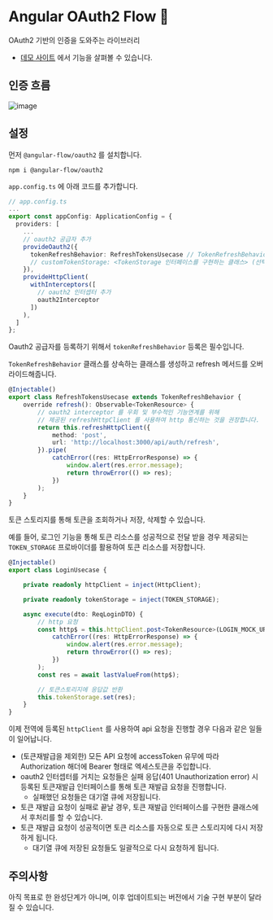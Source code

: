 # Angular OAuth2 Flow 🫧
OAuth2 기반의 인증을 도와주는 라이브러리

- [데모 사이트](https://angular-flow.pages.dev)  에서 기능을 살펴볼 수 있습니다.

## 인증 흐름
![image](https://github.com/user-attachments/assets/d3beb504-a6e0-4eea-a24d-b4a416a62252)

## 설정

먼저 `@angular-flow/oauth2` 를 설치합니다.

```
npm i @angular-flow/oauth2
```

`app.config.ts` 에 아래 코드를 추가합니다.

```ts
// app.config.ts
...
export const appConfig: ApplicationConfig = {
  providers: [
    ...
    // oauth2 공급자 추가
    provideOauth2({
      tokenRefreshBehavior: RefreshTokensUsecase // TokenRefreshBehavior를 상속하는 class 추가
      // customTokenStorage: <TokenStorage 인터페이스를 구현하는 클래스> (선택)
    }),
    provideHttpClient(
      withInterceptors([
        // oauth2 인터셉터 추가
        oauth2Interceptor
      ])
    ),
  ]
};
```

Oauth2 공급자를 등록하기 위해서 `tokenRefreshBehavior` 등록은 필수입니다.

`TokenRefreshBehavior` 클래스를 상속하는 클래스를 생성하고 refresh 메서드를 오버라이드해줍니다.

```ts
@Injectable()
export class RefreshTokensUsecase extends TokenRefreshBehavior {
    override refresh(): Observable<TokenResource> {
        // oauth2 interceptor 를 우회 및 부수적인 기능연계를 위해
        // 제공된 refreshHttpClient 를 사용하여 http 통신하는 것을 권장합니다.
        return this.refreshHttpClient({
            method: 'post',
            url: 'http://localhost:3000/api/auth/refresh',
        }).pipe(
            catchError((res: HttpErrorResponse) => {
                window.alert(res.error.message);
                return throwError(() => res);
            })
        );
    }
}
```

토큰 스토리지를 통해 토큰을 조회하거나 저장, 삭제할 수 있습니다.

예를 들어, 로그인 기능을 통해 토큰 리소스를 성공적으로 전달 받을 경우 제공되는 `TOKEN_STORAGE` 프로바이더를 활용하여 토큰 리소스를 저장합니다.

```ts
@Injectable()
export class LoginUsecase {

    private readonly httpClient = inject(HttpClient);

    private readonly tokenStorage = inject(TOKEN_STORAGE);

    async execute(dto: ReqLoginDTO) {
        // http 요청
        const http$ = this.httpClient.post<TokenResource>(LOGIN_MOCK_URL, dto).pipe(
            catchError((res: HttpErrorResponse) => {
                window.alert(res.error.message);
                return throwError(() => res);
            })
        );
        const res = await lastValueFrom(http$);

        // 토큰스토리지에 응답값 반환         
        this.tokenStorage.set(res);
    }
}
```

이제 전역에 등록된 `httpClient` 를 사용하여 api 요청을 진행할 경우 다음과 같은 일들이 일어납니다.
- (토큰재발급을 제외한) 모든 API 요청에 accessToken 유무에 따라 Authorization 해더에 Bearer <token> 형태로 엑세스토큰을 주입합니다.
- oauth2 인터셉터를 거치는 요청들은 실패 응답(401 Unauthorization error) 시 등록된 토큰재발급 인터페이스를 통해 토큰 재발급 요청을 진행합니다.
  - 실패했던 요청들은 대기열 큐에 저장됩니다.
- 토큰 재발급 요청이 실패로 끝날 경우, 토큰 재발급 인터페이스를 구현한 클래스에서 후처리를 할 수 있습니다.
- 토큰 재발급 요청이 성공적이면 토큰 리소스를 자동으로 토큰 스토리지에 다시 저장하게 됩니다.
  - 대기열 큐에 저장된 요청들도 일괄적으로 다시 요청하게 됩니다.
 
## 주의사항

아직 목표로 한 완성단계가 아니며, 이후 업데이트되는 버전에서 기술 구현 부분이 달라질 수 있습니다.
